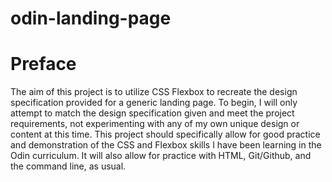 # odin-landing-page

# Preface
  The aim of this project is to utilize CSS Flexbox to recreate the design specification provided for a generic landing page. To begin, I will only attempt to match the design specification given and meet the project requirements, not experimenting with any of my own unique design or content at this time. This project should specifically allow for good practice and demonstration of the CSS and Flexbox skills I have been learning in the Odin curriculum. It will also allow for practice with HTML, Git/Github, and the command line, as usual. 
  